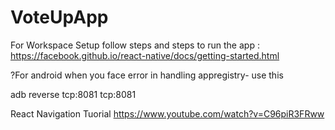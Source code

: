 # VoteUpApp


For Workspace Setup follow steps and steps to run the app :
https://facebook.github.io/react-native/docs/getting-started.html


?For android when you face error in handling appregistry- use this

adb reverse tcp:8081 tcp:8081


React Navigation Tuorial 
https://www.youtube.com/watch?v=C96piR3FRww
